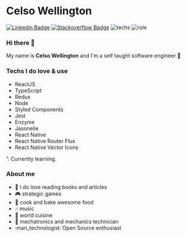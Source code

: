 # Celso Wellington 
[![Linkedin Badge](https://img.shields.io/badge/-LinkedIn-blue?style=flat-square&logo=Linkedin&logoColor=white&link=https://www.linkedin.com/in/contrateme/)](https://www.linkedin.com/in/contrateme/)
[![Stackoverflow Badge](https://img.shields.io/badge/-Stackoverflow-4CA143?style=flat-square&logo=Stackoverflow&logoColor=white&link=https://stackoverflow.com/users/11518214/celso-wellington)](https://stackoverflow.com/users/11518214/celso-wellington)
![techs](https://img.shields.io/static/v1?label=I%20code%20with&message=TypeScript&color=slateblue)
![role](https://img.shields.io/static/v1?label=Role&message=JavaScript%20developer&color=slateblue)


### Hi there 👋

My name is **Celso Wellington** and I'm a self taught software engineer 🚀


### Techs I do love & use
<ul>
  <li>ReactJS </li>
  <li>TypeScript</li>
  <li>Redux</li>
  <li>Node</li>
  <li>Styled Components</li>
  <li>Jest</li>
  <li>Enzyme</li>
  <li>Jasonelle</li>
  <li>React Native</li>
  <li>React Native Router Flux</li>
  <li>React Native Vector Icons</li>  
</ul>

¹: Currently learning.

### About me
<ul>
  <li>📰 I do love reading books and articles</li>
  <li>🎮 strategic games</li>
  <li>🥐 cook and bake awesome food</li>
  <li>🎶 music</li>
  <li>🍣 world cuisine</li>
  <li>🤖 mechatronics and mechanics technician</li>
  <li>:man_technologist: Open Source enthusiast</li>
</ul>


<!--
**well-ington/well-ington** is a ✨ _special_ ✨ repository because its `README.md` (this file) appears on your GitHub profile.

Here are some ideas to get you started:

- 🔭 I’m currently working on ...
- 🌱 I’m currently learning ...
- 👯 I’m looking to collaborate on ...
- 🤔 I’m looking for help with ...
- 💬 Ask me about ...
- 📫 How to reach me: ...
- 😄 Pronouns: ...
- ⚡ Fun fact: ...
-->
